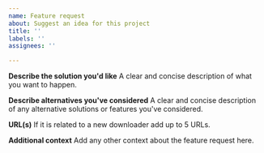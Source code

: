 ```yaml
---
name: Feature request
about: Suggest an idea for this project
title: ''
labels: ''
assignees: ''

---
```


**Describe the solution you'd like**
A clear and concise description of what you want to happen.

**Describe alternatives you've considered**
A clear and concise description of any alternative solutions or features you've considered.

**URL(s)**
If it is related to a new downloader add up to 5 URLs.
 
**Additional context**
Add any other context about the feature request here.
